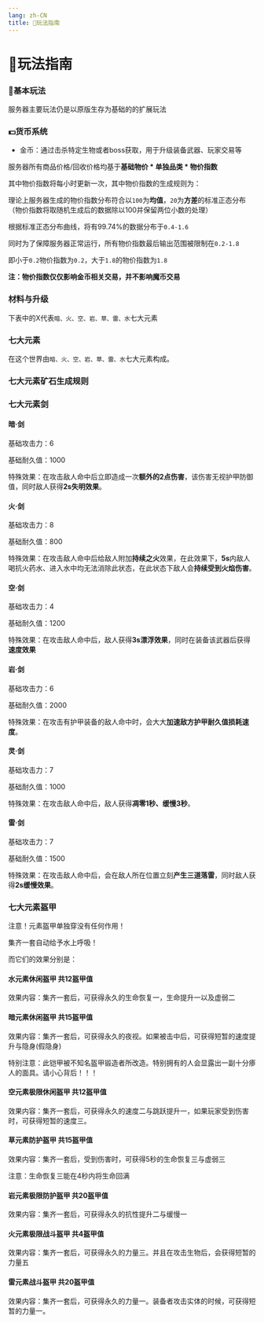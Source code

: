 ```yaml
---
lang: zh-CN
title: 📜玩法指南
---
```

# 📜玩法指南

### 🚨基本玩法

服务器主要玩法仍是以原版生存为基础的的扩展玩法

### 💵货币系统

- 金币：通过击杀特定生物或者boss获取，用于升级装备武器、玩家交易等

服务器所有商品价格/回收价格均基于**基础物价 * 单独品类 * 物价指数**

其中物价指数将每小时更新一次，其中物价指数的生成规则为：

理论上服务器生成的物价指数分布符合以`100`为**均值**，`20`为**方差**的标准正态分布（物价指数将取随机生成后的数据除以100并保留两位小数的处理）

根据标准正态分布曲线，将有99.74%的数据分布于`0.4-1.6`

同时为了保障服务器正常运行，所有物价指数最后输出范围被限制在`0.2-1.8`

即小于`0.2`物价指数为`0.2`，大于`1.8`的物价指数为`1.8`

**注：物价指数仅仅影响金币相关交易，并不影响魔币交易**

### 材料与升级

下表中的X代表`暗、火、空、岩、草、雷、水`七大元素

### 七大元素

在这个世界由`暗、火、空、岩、草、雷、水`七大元素构成。

### 七大元素矿石生成规则



### 七大元素剑


#### 暗·剑

基础攻击力：6

基础耐久值：1000

特殊效果：在攻击敌人命中后立即造成一次**额外的2点伤害**，该伤害无视护甲防御值，同时敌人获得**2s失明效果**。

#### 火·剑

基础攻击力：8

基础耐久值：800

特殊效果：在攻击敌人命中后给敌人附加**持续之火**效果，在此效果下，**5s**内敌人喝抗火药水、进入水中均无法消除此状态，在此状态下敌人会**持续受到火焰伤害**。

#### 空·剑

基础攻击力：4

基础耐久值：1200

特殊效果：在攻击敌人命中后，敌人获得**3s漂浮效果**，同时在装备该武器后获得**速度效果**

#### 岩·剑

基础攻击力：6

基础耐久值：2000

特殊效果：在攻击有护甲装备的敌人命中时，会大大**加速敌方护甲耐久值损耗速度**。

#### 灵·剑

基础攻击力：7

基础耐久值：1000

特殊效果：在攻击敌人命中后，敌人获得**凋零1秒、缓慢3秒**。
#### 雷·剑

基础攻击力：7

基础耐久值：1500

特殊效果：在攻击敌人命中后，会在敌人所在位置立刻**产生三道落雷**，同时敌人获得**2s缓慢效果**。

### 七大元素盔甲

注意！元素盔甲单独穿没有任何作用！

集齐一套自动给予水上呼吸！

而它们的效果分别是：

#### 水元素休闲盔甲 共12盔甲值

效果内容：集齐一套后，可获得永久的生命恢复一，生命提升一以及虚弱二

#### 暗元素休闲盔甲 共15盔甲值

效果内容：集齐一套后，可获得永久的夜视。如果被击中后，可获得短暂的速度提升与隐身(假隐身)

特别注意：此铠甲被不知名盔甲锻造者所改造。特别拥有的人会显露出一副十分瘆人的面具。请小心背后！！！

#### 空元素极限休闲盔甲 共12盔甲值

效果内容：集齐一套后，可获得永久的速度二与跳跃提升一，如果玩家受到伤害时，可获得短暂的速度三。

#### 草元素防护盔甲 共15盔甲值

效果内容：集齐一套后，受到伤害时，可获得5秒的生命恢复三与虚弱三

注意：生命恢复三能在4秒内将生命回满

#### 岩元素极限防护盔甲 共20盔甲值

效果内容：集齐一套后，可获得永久的抗性提升二与缓慢一

#### 火元素极限战斗盔甲 共4盔甲值

效果内容：集齐一套后，可获得永久的力量三。并且在攻击生物后，会获得短暂的力量五

#### 雷元素战斗盔甲 共20盔甲值

效果内容：集齐一套后，可获得永久的力量一。装备者攻击实体的时候，可获得短暂的力量一。
